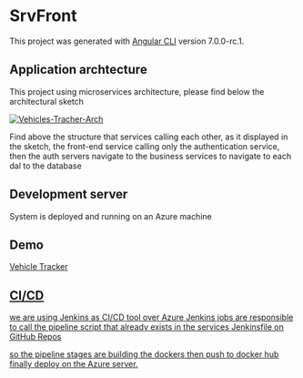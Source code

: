 # SrvFront

This project was generated with [Angular CLI](https://github.com/angular/angular-cli) version 7.0.0-rc.1.

## Application archtecture

This project using microservices architecture, please find below the architectural sketch

<a href="https://ibb.co/MnRQrSX"><img src="https://i.ibb.co/wyKjVgv/Vehicles-Tracher-Arch.png" alt="Vehicles-Tracher-Arch" border="0"></a>

Find above the structure that services calling each other,
as it displayed in the sketch, the front-end service calling only the authentication service,
then the auth servers navigate to the business services to navigate to each dal to the database

## Development server

System is deployed and running on an Azure machine

## Demo
<a href="http://40.114.48.59"> Vehicle Tracker
## CI/CD

we are using Jenkins as CI/CD tool over Azure 
Jenkins jobs are responsible to call the pipeline script that already exists in the services Jenkinsfile on GitHub Repos

so the pipeline stages are building the dockers then push to docker hub finally deploy on the Azure server.

